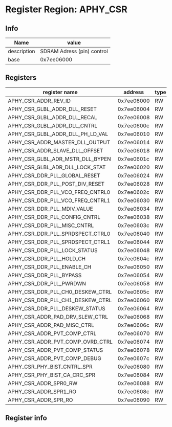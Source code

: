 # Register Region: APHY_CSR


## Info

| Name | value |
| --- | --- |
| description | SDRAM Adress (pin) control |
| base | 0x7ee06000 |

## Registers

| register name | address | type | width | mask | reset |
| --- | --- | --- | --- | --- | --- |
| APHY_CSR_ADDR_REV_ID | 0x7ee06000 | RW |  |  |  |
| APHY_CSR_GLBL_ADDR_DLL_RESET | 0x7ee06004 | RW |  |  |  |
| APHY_CSR_GLBL_ADDR_DLL_RECAL | 0x7ee06008 | RW |  |  |  |
| APHY_CSR_GLBL_ADDR_DLL_CNTRL | 0x7ee0600c | RW |  |  |  |
| APHY_CSR_GLBL_ADDR_DLL_PH_LD_VAL | 0x7ee06010 | RW |  |  |  |
| APHY_CSR_ADDR_MASTER_DLL_OUTPUT | 0x7ee06014 | RW |  |  |  |
| APHY_CSR_ADDR_SLAVE_DLL_OFFSET | 0x7ee06018 | RW |  |  |  |
| APHY_CSR_GLBL_ADR_MSTR_DLL_BYPEN | 0x7ee0601c | RW |  |  |  |
| APHY_CSR_GLBL_ADR_DLL_LOCK_STAT | 0x7ee06020 | RW |  |  |  |
| APHY_CSR_DDR_PLL_GLOBAL_RESET | 0x7ee06024 | RW |  |  |  |
| APHY_CSR_DDR_PLL_POST_DIV_RESET | 0x7ee06028 | RW |  |  |  |
| APHY_CSR_DDR_PLL_VCO_FREQ_CNTRL0 | 0x7ee0602c | RW |  |  |  |
| APHY_CSR_DDR_PLL_VCO_FREQ_CNTRL1 | 0x7ee06030 | RW |  |  |  |
| APHY_CSR_DDR_PLL_MDIV_VALUE | 0x7ee06034 | RW |  |  |  |
| APHY_CSR_DDR_PLL_CONFIG_CNTRL | 0x7ee06038 | RW |  |  |  |
| APHY_CSR_DDR_PLL_MISC_CNTRL | 0x7ee0603c | RW |  |  |  |
| APHY_CSR_DDR_PLL_SPRDSPECT_CTRL0 | 0x7ee06040 | RW |  |  |  |
| APHY_CSR_DDR_PLL_SPRDSPECT_CTRL1 | 0x7ee06044 | RW |  |  |  |
| APHY_CSR_DDR_PLL_LOCK_STATUS | 0x7ee06048 | RW |  |  |  |
| APHY_CSR_DDR_PLL_HOLD_CH | 0x7ee0604c | RW |  |  |  |
| APHY_CSR_DDR_PLL_ENABLE_CH | 0x7ee06050 | RW |  |  |  |
| APHY_CSR_DDR_PLL_BYPASS | 0x7ee06054 | RW |  |  |  |
| APHY_CSR_DDR_PLL_PWRDWN | 0x7ee06058 | RW |  |  |  |
| APHY_CSR_DDR_PLL_CH0_DESKEW_CTRL | 0x7ee0605c | RW |  |  |  |
| APHY_CSR_DDR_PLL_CH1_DESKEW_CTRL | 0x7ee06060 | RW |  |  |  |
| APHY_CSR_DDR_PLL_DESKEW_STATUS | 0x7ee06064 | RW |  |  |  |
| APHY_CSR_ADDR_PAD_DRV_SLEW_CTRL | 0x7ee06068 | RW |  |  |  |
| APHY_CSR_ADDR_PAD_MISC_CTRL | 0x7ee0606c | RW |  |  |  |
| APHY_CSR_ADDR_PVT_COMP_CTRL | 0x7ee06070 | RW |  |  |  |
| APHY_CSR_ADDR_PVT_COMP_OVRD_CTRL | 0x7ee06074 | RW |  |  |  |
| APHY_CSR_ADDR_PVT_COMP_STATUS | 0x7ee06078 | RW |  |  |  |
| APHY_CSR_ADDR_PVT_COMP_DEBUG | 0x7ee0607c | RW |  |  |  |
| APHY_CSR_PHY_BIST_CNTRL_SPR | 0x7ee06080 | RW |  |  |  |
| APHY_CSR_PHY_BIST_CA_CRC_SPR | 0x7ee06084 | RW |  |  |  |
| APHY_CSR_ADDR_SPR0_RW | 0x7ee06088 | RW |  |  |  |
| APHY_CSR_ADDR_SPR1_RO | 0x7ee0608c | RW |  |  |  |
| APHY_CSR_ADDR_SPR_RO | 0x7ee06090 | RW |  |  |  |

## Register info

